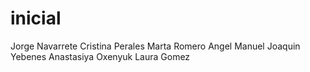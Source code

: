 # inicial
Jorge Navarrete
Cristina Perales
Marta Romero
Angel Manuel Joaquin Yebenes
Anastasiya Oxenyuk
Laura Gomez
